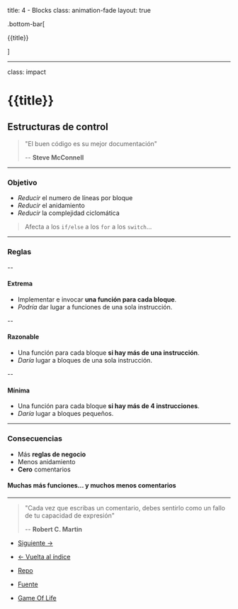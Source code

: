 title: 4 - Blocks
class: animation-fade
layout: true

.bottom-bar[

{{title}}

]

---

class: impact

# {{title}}

## Estructuras de control

> "El buen código es su mejor documentación"
>
> -- **Steve McConnell**

---

### Objetivo

- _Reducir_ el numero de líneas por bloque
- _Reducir_ el anidamiento
- _Reducir_ la complejidad ciclomática

> Afecta a los `if/else` a los `for` a los `switch`...

---

### Reglas

--

#### Extrema

- Implementar e invocar **una función para cada bloque**.
- _Podría_ dar lugar a funciones de una sola instrucción.

--

#### Razonable

- Una función para cada bloque **si hay más de una instrucción**.
- _Daría_ lugar a bloques de una sola instrucción.

--

#### Mínima

- Una función para cada bloque **si hay más de 4 instrucciones**.
- _Daría_ lugar a bloques pequeños.

---

### Consecuencias

- Más **reglas de negocio**
- Menos anidamiento
- **Cero** comentarios

#### Muchas más funciones... y muchos menos comentarios

---

> "Cada vez que escribas un comentario, debes sentirlo como un fallo de tu capacidad de expresión"
>
> -- **Robert C. Martin**

- [Siguiente ->](./5-functions.html)

- [<- Vuelta al índice ](./)

- [Repo](https://github.com/AcademiaBinaria/CleanCode)

- [Fuente](https://github.com/AcademiaBinaria/CleanCode/tree/master/4-blocks)

- [Game Of Life](./4-blocks/)
